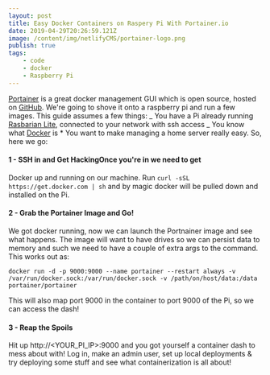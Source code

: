 ```yaml
---
layout: post
title: Easy Docker Containers on Raspery Pi With Portainer.io
date: 2019-04-29T20:26:59.121Z
image: /content/img/netlifyCMS/portainer-logo.png
publish: true
tags:
    - code
    - docker
    - Raspberry Pi
---
```


[Portainer](https://www.portainer.io/) is a great docker management GUI which is open source, hosted on [GitHub](https://github.com/portainer/portainer). We're going to shove it onto a raspberry pi and run a few images. This guide assumes a few things: _ You have a Pi already running [Rasbarian Lite](https://www.raspberrypi.org/downloads/raspbian/), connected to your network with ssh access _ You know what [Docker](https://www.docker.com/) is \* You want to make managing a home server really easy.
So, here we go:

#### 1 - SSH in and Get HackingOnce you're in we need to get

Docker up and running on our machine. Run `curl -sSL https://get.docker.com | sh` and by magic docker will be pulled down and installed on the Pi.

#### 2 - Grab the Portainer Image and Go!

We got docker running, now we can launch the Portnainer image and see what happens. The image will want to have drives so we can persist data to memory and such we need to have a couple of extra args to the command. This works out as:

`docker run -d -p 9000:9000 --name portainer --restart always -v /var/run/docker.sock:/var/run/docker.sock -v /path/on/host/data:/data portainer/portainer`

This will also map port 9000 in the container to port 9000 of the Pi, so we can access the dash!

#### 3 - Reap the Spoils

Hit up http://\<YOUR_PI_IP\>:9000 and you got yourself a container dash to mess about with! Log in, make an admin user, set up local deployments & try deploying some stuff and see what containerization is all about!
